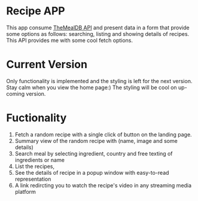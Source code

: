 # Recipe APP

This app consume [TheMealDB API](https://www.themealdb.com/api.php) and present data in a form that provide some options as follows: searching, listing and showing details of recipes. This API provides me with some cool fetch options. 

# Current Version
Only functionality is implemented and the styling is left for the next version. Stay calm when you view the home page:) The styling will be cool on up-coming version.

# Fuctionality
1. Fetch a random recipe with a single click of button on the landing page.
2. Summary view of the random recipe with (name, image and some details)
3. Search meal by selecting ingredient, country and free texting of ingredients or name
4. List the recipes,
5. See the details of recipe in a popup window with easy-to-read representation
6. A link redircting you to watch the recipe's video in any streaming media platform

